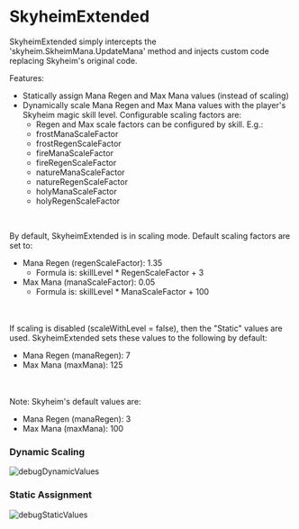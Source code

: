 # SkyheimExtended 

SkyheimExtended simply intercepts the 'skyheim.SkheimMana.UpdateMana' method and injects custom code replacing Skyheim's original code.

Features:
  * Statically assign Mana Regen and Max Mana values (instead of scaling)
  * Dynamically scale Mana Regen and Max Mana values with the player's Skyheim magic skill level. Configurable scaling factors are:
    *  Regen and Max scale factors can be configured by skill. E.g.:
      *  frostManaScaleFactor
      *  frostRegenScaleFactor
      *  fireManaScaleFactor
      *  fireRegenScaleFactor
      *  natureManaScaleFactor
      *  natureRegenScaleFactor
      *  holyManaScaleFactor
      *  holyRegenScaleFactor
<br>

By default, SkyheimExtended is in scaling mode. Default scaling factors are set to:
  * Mana Regen (regenScaleFactor): 1.35
    * Formula is: skillLevel * <skillType>RegenScaleFactor + 3
  * Max Mana (manaScaleFactor): 0.05
    * Formula is: skillLevel * <skillType>ManaScaleFactor + 100
<br><br><br>

If scaling is disabled (scaleWithLevel = false), then the "Static" values are used. SkyheimExtended sets these values to the following by default:
  * Mana Regen (manaRegen): 7
  * Max Mana (maxMana): 125
<br><br><br>

 Note: Skyheim's default values are:
  * Mana Regen (manaRegen): 3
  * Max Mana (maxMana): 100


### Dynamic Scaling
 ![debugDynamicValues](https://user-images.githubusercontent.com/342276/171280214-b38ca0cd-0352-4794-8730-8b8a1e059d67.png)
 
### Static Assignment
 ![debugStaticValues](https://user-images.githubusercontent.com/342276/171280225-51b75330-6537-44d5-af74-ee3fcf8d01cf.png)

